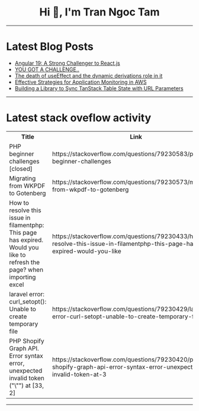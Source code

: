 <h1 align="center">Hi 👋, I'm Tran Ngoc Tam</h1>

---

# Latest Blog Posts 
<!-- BLOG-POST-LIST:START -->
- [Angular 19: A Strong Challenger to React.js](https://dev.to/dev007777/angular-19-a-strong-challenger-to-reactjs-36if)
- [YOU GOT A CHALLENGE..](https://dev.to/mince/you-got-a-challenge-4kb7)
- [The death of useEffect and the dynamic derivations role in it](https://dev.to/felipegs/the-death-of-useeffect-and-the-dynamic-derivations-role-in-it-325g)
- [Effective Strategies for Application Monitoring in AWS](https://dev.to/billgist/effective-strategies-for-application-monitoring-in-aws-4om7)
- [Building a Library to Sync TanStack Table State with URL Parameters](https://dev.to/taro/building-a-library-to-sync-tanstack-table-state-with-url-parameters-1d0h)
<!-- BLOG-POST-LIST:END -->

---

# Latest stack oveflow activity
<table>
  <tr><th>Title</th><th>Link</th></tr>
  <!-- STACKOVERFLOW:START --><tr><td>PHP beginner challenges [closed]</td><td>https://stackoverflow.com/questions/79230583/php-beginner-challenges</td></tr><tr><td>Migrating from WKPDF to Gotenberg</td><td>https://stackoverflow.com/questions/79230573/migrating-from-wkpdf-to-gotenberg</td></tr><tr><td>How to resolve this issue in filamentphp: This page has expired. Would you like to refresh the page? when importing excel</td><td>https://stackoverflow.com/questions/79230433/how-to-resolve-this-issue-in-filamentphp-this-page-has-expired-would-you-like</td></tr><tr><td>laravel error: curl_setopt&lpar;&rpar;: Unable to create temporary file</td><td>https://stackoverflow.com/questions/79230429/laravel-error-curl-setopt-unable-to-create-temporary-file</td></tr><tr><td>PHP Shopify Graph API. Error syntax error, unexpected invalid token &lpar;&quot;\&quot;&quot;&rpar; at [33, 2]</td><td>https://stackoverflow.com/questions/79230420/php-shopify-graph-api-error-syntax-error-unexpected-invalid-token-at-3</td></tr><!-- STACKOVERFLOW:END -->
</table>

---


